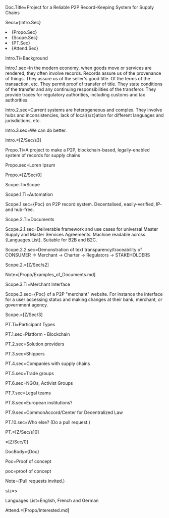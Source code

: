 Doc.Title=Project for a Reliable P2P Record-Keeping System for Supply Chains

Secs={Intro.Sec}<li>{Propo.Sec}<li>{Scope.Sec}<li>{PT.Sec}<li>{Attend.Sec}

Intro.Ti=Background

Intro.1.sec=In the modern economy, when goods move or services are rendered, they often involve records.  Records assure us of the provenance of things.  They assure us of the seller's good title.  Of the terms of the transaction, etc. They permit proof of transfer of title.  They state conditions of the transfer and any continuing responsibilities of the transferor.  They provide traces for regulatory authorities, including customs and tax authorities.

Intro.2.sec=Current systems are heterogeneous and complex.  They involve hubs and inconsistencies, lack of local{s/z}ation for different languages and jurisdictions, etc. 

Intro.3.sec=We can do better.

Intro.=[Z/Sec/s3]

Propo.Ti=A project to make a P2P, blockchain-based, legally-enabled system of records for supply chains

Propo.sec=Loren Ipsum

Propo.=[Z/Sec/0]

Scope.Ti=Scope

Scope.1.Ti=Automation

Scope.1.sec={Poc} on P2P record system.  Decentalised, easily-verified, IP- and hub-free.

Scope.2.Ti=Documents

Scope.2.1.sec=Deliverable framework and use cases for universal Master Supply and Master Services Agreements.  Machine readable across {Languages.List}. Suitable for B2B and B2C.

Scope.2.2.sec=Demonstration of text transparency/traceability of CONSUMER -> Merchant -> Charter -> Regulators -> STAKEHOLDERS

Scope.2.=[Z/Sec/s2]

Note=[Propo/Examples_of_Documents.md]

Scope.3.Ti=Merchant Interface

Scope.3.sec={Poc} of a P2P "merchant" website.  For instance the interface for a user accessing status and making changes at their bank, merchant, or government agency. 

Scope.=[Z/Sec/3]

PT.Ti=Participant Types

PT.1.sec=Platform - Blockchain

PT.2.sec=Solution providers

PT.3.sec=Shippers

PT.4.sec=Companies with supply chains

PT.5.sec=Trade groups

PT.6.sec=NGOs, Activist Groups

PT.7.sec=Legal teams

PT.8.sec=European institutions?

PT.9.sec=CommonAccord/Center for Decentralized Law

PT.10.sec=Who else? (Do a pull request.)

PT.=[Z/Sec/s10]

=[Z/Sec/0]

DocBody={Doc}

Poc=Proof of concept

poc=proof of concept

Note=(Pull requests invited.)

s/z=s

Languages.List=English, French and German

Attend.=[Propo/Interested.md]